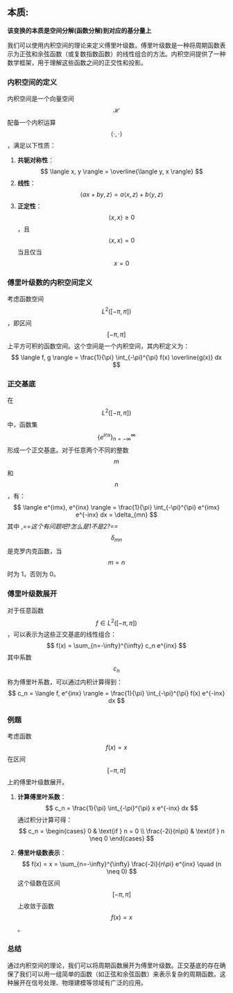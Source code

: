 
## 本质:

**该变换的本质是空间分解(函数分解)到对应的基分量上**

我们可以使用内积空间的理论来定义傅里叶级数。傅里叶级数是一种将周期函数表示为正弦和余弦函数（或复数指数函数）的线性组合的方法。内积空间提供了一种数学框架，用于理解这些函数之间的正交性和投影。

### 内积空间的定义
内积空间是一个向量空间 $$ \mathcal{H} $$ 配备一个内积运算 $$ \langle \cdot, \cdot \rangle $$，满足以下性质：
1. **共轭对称性**：$$ \langle x, y \rangle = \overline{\langle y, x \rangle} $$
2. **线性**：$$ \langle ax + by, z \rangle = a\langle x, z \rangle + b\langle y, z \rangle $$
3. **正定性**：$$ \langle x, x \rangle \geq 0 $$，且 $$ \langle x, x \rangle = 0 $$ 当且仅当 $$ x = 0 $$

### 傅里叶级数的内积空间定义
考虑函数空间 $$ L^2([-\pi, \pi]) $$，即区间 $$[-\pi, \pi]$$ 上平方可积的函数空间。这个空间是一个内积空间，其内积定义为：
$$
\langle f, g \rangle = \frac{1}{\pi} \int_{-\pi}^{\pi} f(x) \overline{g(x)} dx
$$

### 正交基底
在 $$ L^2([-\pi, \pi]) $$ 中，函数集 $$ \{ e^{inx} \}_{n=-\infty}^{\infty} $$ 形成一个正交基底。对于任意两个不同的整数 $$ m $$ 和 $$ n $$，有：
$$
\langle e^{imx}, e^{inx} \rangle = \frac{1}{\pi} \int_{-\pi}^{\pi} e^{imx} e^{-inx} dx = \delta_{mn}
$$
其中 ,*==这个有问题吧?怎么是1不是2?==*$$ \delta_{mn} $$ 是克罗内克函数，当 $$ m = n $$ 时为 1，否则为 0。

### 傅里叶级数展开
对于任意函数 $$ f \in L^2([-\pi, \pi]) $$，可以表示为这些正交基底的线性组合：
$$
f(x) = \sum_{n=-\infty}^{\infty} c_n e^{inx}
$$
其中系数 $$ c_n $$ 称为傅里叶系数，可以通过内积计算得到：
$$
c_n = \langle f, e^{inx} \rangle = \frac{1}{\pi} \int_{-\pi}^{\pi} f(x) e^{-inx} dx
$$

### 例题
考虑函数 $$ f(x) = x $$ 在区间 $$[-\pi, \pi]$$ 上的傅里叶级数展开。

1. **计算傅里叶系数**：
$$
c_n = \frac{1}{\pi} \int_{-\pi}^{\pi} x e^{-inx} dx
$$
通过积分计算可得：
$$
c_n = \begin{cases}
0 & \text{if } n = 0 \\
\frac{-2i}{n\pi} & \text{if } n \neq 0
\end{cases}
$$

2. **傅里叶级数表示**：
$$
f(x) = x = \sum_{n=-\infty}^{\infty} \frac{-2i}{n\pi} e^{inx} \quad (n \neq 0)
$$
这个级数在区间 $$[-\pi, \pi]$$ 上收敛于函数 $$ f(x) = x $$。

### 总结
通过内积空间的理论，我们可以将周期函数展开为傅里叶级数。正交基底的存在确保了我们可以用一组简单的函数（如正弦和余弦函数）来表示复杂的周期函数。这种展开在信号处理、物理建模等领域有广泛的应用。